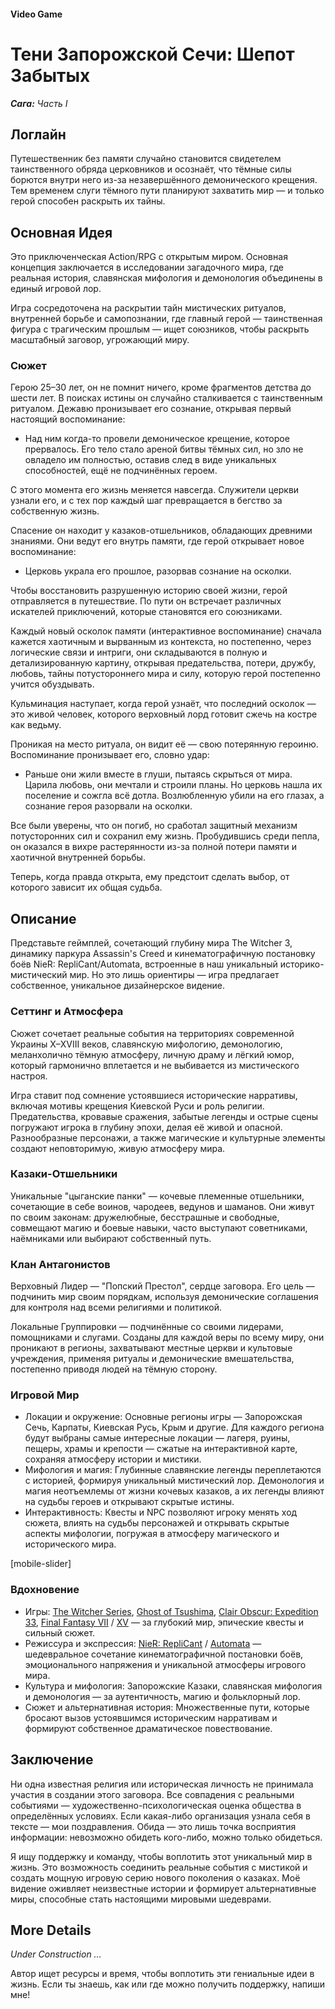 #### Video Game

# Тени Запорожской Сечи: Шепот Забытых

***Сага:** Часть I*

## Логлайн

Путешественник без памяти случайно становится свидетелем таинственного обряда церковников и осознаёт, что тёмные силы борются внутри него из-за незавершённого демонического крещения. Тем временем слуги тёмного пути планируют захватить мир — и только герой способен раскрыть их тайны.

## Основная Идея

Это приключенческая Action/RPG с открытым миром. Основная концепция заключается в исследовании загадочного мира, где реальная история, славянская мифология и демонология объединены в единый игровой лор.

Игра сосредоточена на раскрытии тайн мистических ритуалов, внутренней борьбе и самопознании, где главный герой — таинственная фигура с трагическим прошлым — ищет союзников, чтобы раскрыть масштабный заговор, угрожающий миру.

### Сюжет

Герою 25–30 лет, он не помнит ничего, кроме фрагментов детства до шести лет. В поисках истины он случайно сталкивается с таинственным ритуалом. Дежавю пронизывает его сознание, открывая первый настоящий воспоминание:

- Над ним когда-то провели демоническое крещение, которое прервалось. Его тело стало ареной битвы тёмных сил, но зло не овладело им полностью, оставив след в виде уникальных способностей, ещё не подчинённых героем.

С этого момента его жизнь меняется навсегда. Служители церкви узнали его, и с тех пор каждый шаг превращается в бегство за собственную жизнь.

Спасение он находит у казаков-отшельников, обладающих древними знаниями. Они ведут его внутрь памяти, где герой открывает новое воспоминание:

- Церковь украла его прошлое, разорвав сознание на осколки.

Чтобы восстановить разрушенную историю своей жизни, герой отправляется в путешествие. По пути он встречает различных искателей приключений, которые становятся его союзниками.

Каждый новый осколок памяти (интерактивное воспоминание) сначала кажется хаотичным и вырванным из контекста, но постепенно, через логические связи и интриги, они складываются в полную и детализированную картину, открывая предательства, потери, дружбу, любовь, тайны потустороннего мира и силу, которую герой постепенно учится обуздывать.

Кульминация наступает, когда герой узнаёт, что последний осколок — это живой человек, которого верховный лорд готовит сжечь на костре как ведьму.

Проникая на место ритуала, он видит её — свою потерянную героиню. Воспоминание пронизывает его, словно удар:

- Раньше они жили вместе в глуши, пытаясь скрыться от мира. Царила любовь, они мечтали и строили планы. Но церковь нашла их поселение и сожгла всё дотла. Возлюбленную убили на его глазах, а сознание героя разорвали на осколки.

Все были уверены, что он погиб, но сработал защитный механизм потусторонних сил и сохранил ему жизнь. Пробудившись среди пепла, он оказался в вихре растерянности из-за полной потери памяти и хаотичной внутренней борьбы.

Теперь, когда правда открыта, ему предстоит сделать выбор, от которого зависит их общая судьба.

## Описание

Представьте геймплей, сочетающий глубину мира The Witcher 3, динамику паркура Assassin's Creed и кинематографичную постановку боёв NieR: RepliCant/Automata, встроенные в наш уникальный историко-мистический мир. Но это лишь ориентиры — игра предлагает собственное, уникальное дизайнерское видение.

### Сеттинг и Атмосфера

Сюжет сочетает реальные события на территориях современной Украины X–XVIII веков, славянскую мифологию, демонологию, меланхолично тёмную атмосферу, личную драму и лёгкий юмор, который гармонично вплетается и не выбивается из мистического настроя.

Игра ставит под сомнение устоявшиеся исторические нарративы, включая мотивы крещения Киевской Руси и роль религии. Предательства, кровавые сражения, забытые легенды и острые сцены погружают игрока в глубину эпохи, делая её живой и опасной. Разнообразные персонажи, а также магические и культурные элементы создают неповторимую, живую атмосферу мира.

### Казаки-Отшельники

Уникальные "цыганские панки" — кочевые племенные отшельники, сочетающие в себе воинов, чародеев, ведунов и шаманов. Они живут по своим законам: дружелюбные, бесстрашные и свободные, совмещают магию и боевые навыки, часто выступают советниками, наёмниками или выбирают собственный путь.

### Клан Антагонистов

Верховный Лидер — "Попский Престол", сердце заговора. Его цель — подчинить мир своим порядкам, используя демонические соглашения для контроля над всеми религиями и политикой.

Локальные Группировки — подчинённые со своими лидерами, помощниками и слугами. Созданы для каждой веры по всему миру, они проникают в регионы, захватывают местные церкви и культовые учреждения, применяя ритуалы и демонические вмешательства, постепенно приводя людей на тёмную сторону.

### Игровой Мир

- Локации и окружение: Основные регионы игры — Запорожская Сечь, Карпаты, Киевская Русь, Крым и другие. Для каждого региона будут выбраны самые интересные локации — лагеря, руины, пещеры, храмы и крепости — сжатые на интерактивной карте, сохраняя атмосферу истории и мистики.
- Мифология и магия: Глубинные славянские легенды переплетаются с историей, формируя уникальный мистический лор. Демонология и магия неотъемлемы от жизни кочевых казаков, а их легенды влияют на судьбы героев и открывают скрытые истины.
- Интерактивность: Квесты и NPC позволяют игроку менять ход сюжета, влиять на судьбы персонажей и открывать скрытые аспекты мифологии, погружая в атмосферу магического и исторического мира.

[mobile-slider]

### Вдохновение

- Игры: [The Witcher Series](https://www.thewitcher.com/ua/en/), [Ghost of Tsushima](https://store.steampowered.com/app/2215430/Ghost_of_Tsushima_DIRECTORS_CUT/), [Clair Obscur: Expedition 33](https://www.expedition33.com/), [Final Fantasy VII](https://store.steampowered.com/app/1462040/FINAL_FANTASY_VII_REMAKE_INTERGRADE/) / [XV](https://store.steampowered.com/app/637650/FINAL_FANTASY_XV_WINDOWS_EDITION/) — за глубокий мир, эпические квесты и сильный сюжет.
- Режиссура и экспрессия: [NieR: RepliCant](https://store.steampowered.com/app/1113560/NieR_Replicant_ver122474487139/) / [Automata](https://store.steampowered.com/app/524220/NieRAutomata/) — шедевральное сочетание кинематографичной постановки боёв, эмоционального напряжения и уникальной атмосферы игрового мира.
- Культура и мифология: Запорожские Казаки, славянская мифология и демонология — за аутентичность, магию и фольклорный лор.
- Сюжет и альтернативная история: Множественные пути, которые бросают вызов устоявшимся историческим нарративам и формируют собственное драматическое повествование.

## Заключение

Ни одна известная религия или историческая личность не принимала участия в создании этого заговора. Все совпадения с реальными событиями — художественно-психологическая оценка общества в определённых условиях. Если какая-либо организация узнала себя в тексте — мои поздравления. Обида — это лишь точка восприятия информации: невозможно обидеть кого-либо, можно только обидеться.

Я ищу поддержку и команду, чтобы воплотить этот уникальный мир в жизнь. Это возможность соединить реальные события с мистикой и создать мощную игровую серию нового поколения о казаках. Моё видение оживляет неизвестные истории и формирует альтернативные миры, способные стать настоящими мировыми шедеврами.

## More Details

*Under Construction …*

Автор ищет ресурсы и время, чтобы воплотить эти гениальные идеи в жизнь. Если ты знаешь, как или где можно получить поддержку, напиши мне!